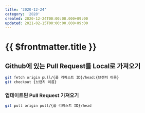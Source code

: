 ```yaml
---
title: '2020-12-24'
category: '2020'
created: 2020-12-24T00:00:00.000+09:00
updated: 2021-02-15T00:00:00.000+09:00
---
```


# {{ $frontmatter.title }}

## Github에 있는 Pull Request를 Local로 가져오기

```bash
git fetch origin pull/{풀 리퀘스트 ID}/head:{브랜치 이름}
git checkout {브랜치 이름}
```

### 업데이트된 Pull Request 가져오기

```bash
git pull origin pull/{풀 리퀘스트 ID}/head
```
